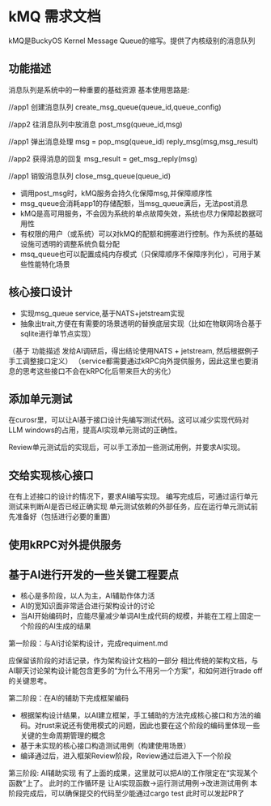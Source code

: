 # kMQ 需求文档

kMQ是BuckyOS Kernel Message Queue的缩写。提供了内核级别的消息队列

## 功能描述

消息队列是系统中的一种重要的基础资源
基本使用思路是:

//app1 创建消息队列
create_msg_queue(queue_id,queue_config)

//app2 往消息队列中放消息
post_msg(queue_id,msg)

//app1 弹出消息处理
msg = pop_msg(queue_id)
reply_msg(msg,msg_result)

//app2 获得消息的回复
msg_result = get_msg_reply(msg)

//app1 销毁消息队列
close_msg_queue(queue_id)


- 调用post_msg时，kMQ服务会持久化保障msg,并保障顺序性
- msg_queue会消耗app1的存储配额，当msg_queue满后，无法post消息
- kMQ是高可用服务，不会因为系统的单点故障失效，系统也尽力保障起数据可用性
- 有权限的用户（或系统）可以对kMQ的配额和拥塞进行控制。作为系统的基础设施可透明的调整系统负载分配
- msq_queue也可以配置成纯内存模式（只保障顺序不保障序列化），可用于某些性能特化场景

## 核心接口设计
- 实现msg_queue service,基于NATS+jetstream实现
- 抽象出trait,方便在有需要的场景透明的替换底层实现（比如在物联网场合基于sqlite进行单节点实现）



（基于 功能描述 发给AI调研后，得出结论使用NATS + jetstream, 然后根据例子手工调整接口定义）
（service都需要通过kRPC向外提供服务，因此这里也要消息的思考这些接口不会在kRPC化后带来巨大的劣化）


## 添加单元测试
在curosr里，可以让AI基于接口设计先编写测试代码。这可以减少实现代码对LLM windows的占用，提高AI实现单元测试的正确性。

Review单元测试后的实现后，可以手工添加一些测试用例，并要求AI实现。

## 交给实现核心接口
在有上述接口的设计的情况下，要求AI编写实现。
编写完成后，可通过运行单元测试来判断AI是否已经正确实现
单元测试依赖的外部任务，应在运行单元测试前先准备好（包括进行必要的重置）

## 使用kRPC对外提供服务



## 基于AI进行开发的一些关键工程要点
- 核心是多阶段，以人为主，AI辅助作体力活
- AI的宽知识面非常适合进行架构设计的讨论
- 当AI开始编码时，应能尽量减少单词AI生成代码的规模，并能在工程上固定一个阶段的AI生成的结果


第一阶段：与AI讨论架构设计，完成requiment.md

应保留该阶段的对话记录，作为架构设计文档的一部分
相比传统的架构文档，与AI聊天讨论架构设计能包含更多的“为什么不用另一个方案”，和如何进行trade off的关键思考。

第二阶段：在AI的辅助下完成框架编码


- 根据架构设计结果，以AI建立框架，手工辅助的方法完成核心接口和方法的编码。对rust来说还有使用模式的问题，因此也要在这个阶段的编码里体现一些关键的生命周期管理的概念
- 基于未实现的核心接口构造测试用例（构建使用场景）
- 编译通过后，进入框架Review阶段，Review通过后进入下一个阶段


第三阶段: AI辅助实现
有了上面的成果，这里就可以把AI的工作限定在“实现某个函数”上了。
此时的工作循环是 让AI实现函数->运行测试用例->改进测试用例
本阶段完成后，可以确保提交的代码至少能通过cargo test
此时可以发起PR了



